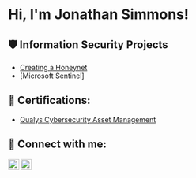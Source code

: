 <h1>Hi, I'm Jonathan Simmons! <a href="www.linkedin.com/in/jonathanlsimmons/"> </a>
 
<h2>🛡️ Information Security Projects</h2>
 
- [Creating a Honeynet](Link)
- [Microsoft Sentinel]
  
<h2>📜 Certifications:</h2>
 
  - [Qualys Cybersecurity Asset Management](Link)
    
<h2> 🤳 Connect with me:</h2>
 
<img align="left" alt="yourname | Twitter" width="22px" src="https://cdn.jsdelivr.net/npm/simple-icons@v3/icons/twitter.svg" />
<img align="left" alt="yourname | LinkedIn" width="22px" src="www.linkedin.com/in/jonathanlsimmons/" />
 
[X]: https://twitter.com/
[instagram]: https://www.instagram.com/
[linkedin]: www.linkedin.com/in/jonathanlsimmons/
